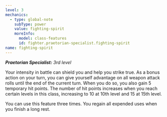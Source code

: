 ```yaml
---
level: 3
mechanics:
  - type: global-note
    subType: power
    value: fighting-spirit
    moreInfo:
      model: class-features
      id: fighter.praetorian-specialist.fighting-spirit
name: fighting-spirit
---
```

_**Praetorian Specialist:** 3rd level_
Your intensity in battle can shield you and help you strike true. As a bonus action on your turn, you can give yourself advantage on all weapon attack rolls until the end of the current turn. When you do so, you also gain 5 temporary hit points. The number of hit points increases when you reach certain levels in this class, increasing to 10 at 10th level and 15 at 15th level.
You can use this feature three times. You regain all expended uses when you finish a long rest.